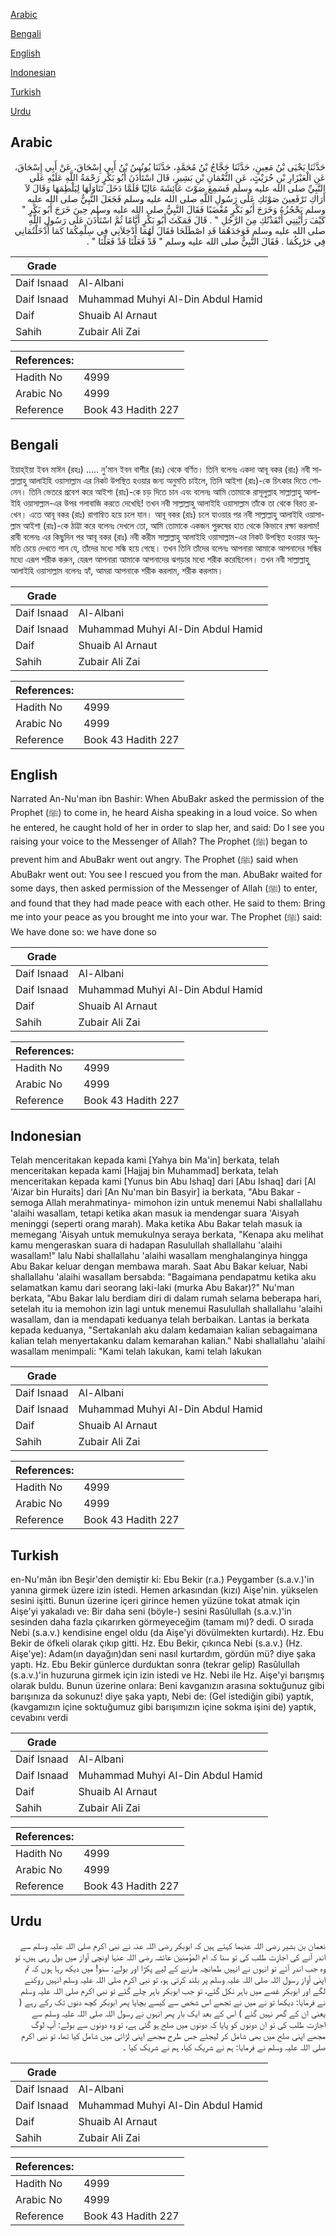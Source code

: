 [Arabic](#arabic)

[Bengali](#bengali)

[English](#english)

[Indonesian](#indonesian)

[Turkish](#turkish)

[Urdu](#urdu)

## Arabic


<div dir="rtl" lang="ar" style={{fontSize:'larger',backgroundColor:'#f8f9fa',padding:20}}>
حَدَّثَنَا يَحْيَى بْنُ مَعِينٍ، حَدَّثَنَا حَجَّاجُ بْنُ مُحَمَّدٍ، حَدَّثَنَا يُونُسُ بْنُ أَبِي إِسْحَاقَ، عَنْ أَبِي إِسْحَاقَ، عَنِ الْعَيْزَارِ بْنِ حُرَيْثٍ، عَنِ النُّعْمَانِ بْنِ بَشِيرٍ، قَالَ اسْتَأْذَنَ أَبُو بَكْرٍ رَحْمَةُ اللَّهِ عَلَيْهِ عَلَى النَّبِيِّ صلى الله عليه وسلم فَسَمِعَ صَوْتَ عَائِشَةَ عَالِيًا فَلَمَّا دَخَلَ تَنَاوَلَهَا لِيَلْطِمَهَا وَقَالَ لاَ أَرَاكِ تَرْفَعِينَ صَوْتَكِ عَلَى رَسُولِ اللَّهِ صلى الله عليه وسلم فَجَعَلَ النَّبِيُّ صلى الله عليه وسلم يَحْجُزُهُ وَخَرَجَ أَبُو بَكْرٍ مُغْضَبًا فَقَالَ النَّبِيُّ صلى الله عليه وسلم حِينَ خَرَجَ أَبُو بَكْرٍ ‏"‏ كَيْفَ رَأَيْتِنِي أَنْقَذْتُكِ مِنَ الرَّجُلِ ‏"‏ ‏.‏ قَالَ فَمَكَثَ أَبُو بَكْرٍ أَيَّامًا ثُمَّ اسْتَأْذَنَ عَلَى رَسُولِ اللَّهِ صلى الله عليه وسلم فَوَجَدَهُمَا قَدِ اصْطَلَحَا فَقَالَ لَهُمَا أَدْخِلاَنِي فِي سِلْمِكُمَا كَمَا أَدْخَلْتُمَانِي فِي حَرْبِكُمَا ‏.‏ فَقَالَ النَّبِيُّ صلى الله عليه وسلم ‏"‏ قَدْ فَعَلْنَا قَدْ فَعَلْنَا ‏"‏ ‏.‏
</div>
<div style={{backgroundColor:'#f8f9fa',padding:20, marginBottom: 10}}><table> <thead> <tr> <th>Grade</th> <th></th> </tr> </thead> <tbody> <tr><td>Daif Isnaad</td><td>Al-Albani</td></tr><tr><td>Daif Isnaad</td><td>Muhammad Muhyi Al-Din Abdul Hamid</td></tr><tr><td>Daif</td><td>Shuaib Al Arnaut</td></tr><tr><td>Sahih</td><td>Zubair Ali Zai</td></tr></tbody></table><table> <thead> <tr> <th>References:</th> <th></th> </tr> </thead> <tbody><tr><td>Hadith No</td><td>4999</td></tr><tr><td>Arabic No</td><td>4999</td></tr><tr><td>Reference</td><td>Book 43 Hadith 227</td></tr></tbody></table></div>

## Bengali


<div dir="ltr" lang="bn" style={{fontSize:'larger',backgroundColor:'#f8f9fa',padding:20}}>
ইয়াহ্‌ইয়া ইবন মাঈন (রহঃ) ..... নু'মান ইবন বাশীর (রাঃ) থেকে বর্ণিত। তিনি বলেনঃ একদা আবূ বকর (রাঃ) নবী সাল্লাল্লাহু আলাইহি ওয়াসাল্লাম এর নিকট উপস্থিত হওয়ার জন্য অনুমতি চাইলে, তিনি আইশা (রাঃ)-কে চিৎকার দিতে শোনেন। তিনি ভেতরে প্রবেশ করে আইশা (রাঃ)-কে চড় দিতে চান এবং বলেনঃ আমি তোমাকে রাসূলুল্লাহ সাল্লাল্লাহু আলাইহি ওয়াসাল্লাম-এর উপর গলাবাজি করতে দেখেছি! তখন নবী সাল্লাল্লাহু আলাইহি ওয়াসাল্লাম তাঁকে তা থেকে বিরত রাখেন। এতে আবূ বকর (রাঃ) রাগান্বিত হয়ে চলে যান। আবূ বকর (রাঃ) চলে যাওয়ার পর নবী সাল্লাল্লাহু আলাইহি ওয়াসাল্লাম আইশা (রাঃ)-কে ঠাট্টা করে বলেনঃ দেখলে তো, আমি তোমাকে একজন পু্রুষের হাত থেকে কিভাবে রক্ষা করলাম! রাবী বলেনঃ এর কিছুদিন পর আবূ বকর (রাঃ) নবী করীম সাল্লাল্লাহু আলাইহি ওয়াসাল্লাম-এর নিকট উপস্থিত হওয়ার অনুমতি চেয়ে দেখতে পান যে, তাঁদের মধ্যে সন্ধি হয়ে গেছে। তখন তিনি তাঁদের বলেনঃ আপনারা আমাকে আপনাদের সন্ধির মধ্যে এরূপ শরীক করুন, যেরূপ আপনারা আমাকে আপনাদের ঝগড়ার মধ্যে শরীক করেছিলেন। তখন নবী সাল্লাল্লাহু আলাইহি ওয়াসাল্লাম বলেনঃ হ্যাঁ, আমরা আপনাকে শরীক করলাম, শরীক করলাম।
</div>
<div style={{backgroundColor:'#f8f9fa',padding:20, marginBottom: 10}}><table> <thead> <tr> <th>Grade</th> <th></th> </tr> </thead> <tbody> <tr><td>Daif Isnaad</td><td>Al-Albani</td></tr><tr><td>Daif Isnaad</td><td>Muhammad Muhyi Al-Din Abdul Hamid</td></tr><tr><td>Daif</td><td>Shuaib Al Arnaut</td></tr><tr><td>Sahih</td><td>Zubair Ali Zai</td></tr></tbody></table><table> <thead> <tr> <th>References:</th> <th></th> </tr> </thead> <tbody><tr><td>Hadith No</td><td>4999</td></tr><tr><td>Arabic No</td><td>4999</td></tr><tr><td>Reference</td><td>Book 43 Hadith 227</td></tr></tbody></table></div>

## English


<div dir="ltr" lang="en" style={{fontSize:'larger',backgroundColor:'#f8f9fa',padding:20}}>
Narrated An-Nu'man ibn Bashir: When AbuBakr asked the permission of the Prophet (ﷺ) to come in, he heard Aisha speaking in a loud voice. So when he entered, he caught hold of her in order to slap her, and said: Do I see you raising your voice to the Messenger of Allah? The Prophet (ﷺ) began to prevent him and AbuBakr went out angry. The Prophet (ﷺ) said when AbuBakr went out: You see I rescued you from the man. AbuBakr waited for some days, then asked permission of the Messenger of Allah (ﷺ) to enter, and found that they had made peace with each other. He said to them: Bring me into your peace as you brought me into your war. The Prophet (ﷺ) said: We have done so: we have done so
</div>
<div style={{backgroundColor:'#f8f9fa',padding:20, marginBottom: 10}}><table> <thead> <tr> <th>Grade</th> <th></th> </tr> </thead> <tbody> <tr><td>Daif Isnaad</td><td>Al-Albani</td></tr><tr><td>Daif Isnaad</td><td>Muhammad Muhyi Al-Din Abdul Hamid</td></tr><tr><td>Daif</td><td>Shuaib Al Arnaut</td></tr><tr><td>Sahih</td><td>Zubair Ali Zai</td></tr></tbody></table><table> <thead> <tr> <th>References:</th> <th></th> </tr> </thead> <tbody><tr><td>Hadith No</td><td>4999</td></tr><tr><td>Arabic No</td><td>4999</td></tr><tr><td>Reference</td><td>Book 43 Hadith 227</td></tr></tbody></table></div>

## Indonesian


<div dir="ltr" lang="id" style={{fontSize:'larger',backgroundColor:'#f8f9fa',padding:20}}>
Telah menceritakan kepada kami [Yahya bin Ma'in] berkata, telah menceritakan kepada kami [Hajjaj bin Muhammad] berkata, telah menceritakan kepada kami [Yunus bin Abu Ishaq] dari [Abu Ishaq] dari [Al 'Aizar bin Huraits] dari [An Nu'man bin Basyir] ia berkata, "Abu Bakar -semoga Allah merahmatinya- mimohon izin untuk menemui Nabi shallallahu 'alaihi wasallam, tetapi ketika akan masuk ia mendengar suara 'Aisyah meninggi (seperti orang marah). Maka ketika Abu Bakar telah masuk ia memegang 'Aisyah untuk memukulnya seraya berkata, "Kenapa aku melihat kamu mengeraskan suara di hadapan Rasulullah shallallahu 'alaihi wasallam!" lalu Nabi shallallahu 'alaihi wasallam menghalanginya hingga Abu Bakar keluar dengan membawa marah. Saat Abu Bakar keluar, Nabi shallallahu 'alaihi wasallam bersabda: "Bagaimana pendapatmu ketika aku selamatkan kamu dari seorang laki-laki (murka Abu Bakar)?" Nu'man berkata, "Abu Bakar lalu berdiam diri di dalam rumah selama beberapa hari, setelah itu ia memohon izin lagi untuk menemui Rasulullah shallallahu 'alaihi wasallam, dan ia mendapati keduanya telah berbaikan. Lantas ia berkata kepada keduanya, "Sertakanlah aku dalam kedamaian kalian sebagaimana kalian telah menyertakanku dalam kemarahan kalian." Nabi shallallahu 'alaihi wasallam menimpali: "Kami telah lakukan, kami telah lakukan
</div>
<div style={{backgroundColor:'#f8f9fa',padding:20, marginBottom: 10}}><table> <thead> <tr> <th>Grade</th> <th></th> </tr> </thead> <tbody> <tr><td>Daif Isnaad</td><td>Al-Albani</td></tr><tr><td>Daif Isnaad</td><td>Muhammad Muhyi Al-Din Abdul Hamid</td></tr><tr><td>Daif</td><td>Shuaib Al Arnaut</td></tr><tr><td>Sahih</td><td>Zubair Ali Zai</td></tr></tbody></table><table> <thead> <tr> <th>References:</th> <th></th> </tr> </thead> <tbody><tr><td>Hadith No</td><td>4999</td></tr><tr><td>Arabic No</td><td>4999</td></tr><tr><td>Reference</td><td>Book 43 Hadith 227</td></tr></tbody></table></div>

## Turkish


<div dir="ltr" lang="tr" style={{fontSize:'larger',backgroundColor:'#f8f9fa',padding:20}}>
en-Nu'mân ibn Beşir'den demiştir ki: Ebu Bekir (r.a.) Peygamber (s.a.v.)'in yanına girmek üzere izin istedi. Hemen arkasından (kızı) Aişe'nin. yükselen sesini işitti. Bunun üzerine içeri girince hemen yüzüne tokat atmak için Aişe'yi yakaladı ve: Bir daha seni (böyle-) sesini Rasûlullah (s.a.v.)'in sesinden daha fazla çıkarırken görmeyeceğim (tamam mı)? dedi. O sırada Nebi (s.a.v.) kendisine engel oldu (da Aişe'yi dövülmekten kurtardı). Hz. Ebu Bekir de öfkeli olarak çıkıp gitti. Hz. Ebu Bekir, çıkınca Nebi (s.a.v.) (Hz. Aişe'ye): Adam(ın dayağın)dan seni nasıl kurtardım, gördün mü? diye şaka yaptı. Hz. Ebu Bekir günlerce durduktan sonra (tekrar gelip) Rasûlullah (s.a.v.)'in huzuruna girmek için izin istedi ve Hz. Nebi ile Hz. Aişe'yi barışmış olarak buldu. Bunun üzerine onlara: Beni kavganızın arasına soktuğunuz gibi barışınıza da sokunuz! diye şaka yaptı, Nebi de: (Gel istediğin gibi) yaptık, (kavgamızın içine soktuğumuz gibi barışımızın içine sokma işini de) yaptık, cevabını verdi
</div>
<div style={{backgroundColor:'#f8f9fa',padding:20, marginBottom: 10}}><table> <thead> <tr> <th>Grade</th> <th></th> </tr> </thead> <tbody> <tr><td>Daif Isnaad</td><td>Al-Albani</td></tr><tr><td>Daif Isnaad</td><td>Muhammad Muhyi Al-Din Abdul Hamid</td></tr><tr><td>Daif</td><td>Shuaib Al Arnaut</td></tr><tr><td>Sahih</td><td>Zubair Ali Zai</td></tr></tbody></table><table> <thead> <tr> <th>References:</th> <th></th> </tr> </thead> <tbody><tr><td>Hadith No</td><td>4999</td></tr><tr><td>Arabic No</td><td>4999</td></tr><tr><td>Reference</td><td>Book 43 Hadith 227</td></tr></tbody></table></div>

## Urdu


<div dir="rtl" lang="ur" style={{fontSize:'larger',backgroundColor:'#f8f9fa',padding:20}}>
نعمان بن بشیر رضی اللہ عنہما کہتے ہیں کہ ابوبکر رضی اللہ عنہ نے نبی اکرم صلی اللہ علیہ وسلم سے اندر آنے کی اجازت طلب کی تو سنا کہ ام المؤمنین عائشہ رضی اللہ عنہا اونچی آواز میں بول رہی ہیں، تو وہ جب اندر آئے تو انہوں نے انہیں طمانچہ مارنے کے لیے پکڑا اور بولے: سنو! میں دیکھ رہا ہوں کہ تم اپنی آواز رسول اللہ صلی اللہ علیہ وسلم پر بلند کرتی ہو، تو نبی اکرم صلی اللہ علیہ وسلم انہیں روکنے لگے اور ابوبکر غصے میں باہر نکل گئے، تو جب ابوبکر باہر چلے گئے تو نبی اکرم صلی اللہ علیہ وسلم نے فرمایا: دیکھا تو نے میں نے تجھے اس شخص سے کیسے بچایا پھر ابوبکر کچھ دنوں تک رکے رہے ( یعنی ان کے گھر نہیں گئے ) اس کے بعد ایک بار پھر انہوں نے رسول اللہ صلی اللہ علیہ وسلم سے اجازت طلب کی تو ان دونوں کو پایا کہ دونوں میں صلح ہو گئی ہے، تو وہ دونوں سے بولے: آپ لوگ مجھے اپنی صلح میں بھی شامل کر لیجئے جس طرح مجھے اپنی لڑائی میں شامل کیا تھا، تو نبی اکرم صلی اللہ علیہ وسلم نے فرمایا: ہم نے شریک کیا، ہم نے شریک کیا ۔
</div>
<div style={{backgroundColor:'#f8f9fa',padding:20, marginBottom: 10}}><table> <thead> <tr> <th>Grade</th> <th></th> </tr> </thead> <tbody> <tr><td>Daif Isnaad</td><td>Al-Albani</td></tr><tr><td>Daif Isnaad</td><td>Muhammad Muhyi Al-Din Abdul Hamid</td></tr><tr><td>Daif</td><td>Shuaib Al Arnaut</td></tr><tr><td>Sahih</td><td>Zubair Ali Zai</td></tr></tbody></table><table> <thead> <tr> <th>References:</th> <th></th> </tr> </thead> <tbody><tr><td>Hadith No</td><td>4999</td></tr><tr><td>Arabic No</td><td>4999</td></tr><tr><td>Reference</td><td>Book 43 Hadith 227</td></tr></tbody></table></div>